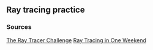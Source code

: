 ## Ray tracing practice

### Sources
[The Ray Tracer Challenge](http://raytracerchallenge.com)
[Ray Tracing in One Weekend](https://raytracing.github.io/books/RayTracingInOneWeekend.html)
